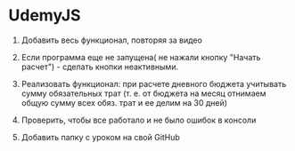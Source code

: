 # UdemyJS

1) Добавить весь функционал, повторяя за видео

2) Если программа еще не запущена( не нажали кнопку "Начать расчет") - сделать кнопки неактивными.

3) Реализовать функционал: при расчете дневного бюджета учитывать сумму обязательных трат (т. e. от бюджета на месяц отнимаем общую сумму всех обяз. трат и ее делим на 30 дней)

4) Проверить, чтобы все работало и не было ошибок в консоли

5) Добавить папку с уроком на свой GitHub